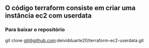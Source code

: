## O código terraform consiste em criar uma instância ec2 com userdata

### Para baixar o repositório
git clone git@github.com:deividduarte20/terraform-ec2-userdata.git
